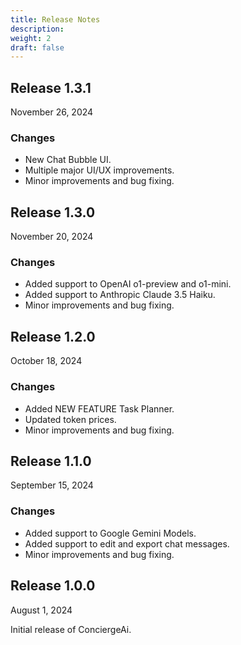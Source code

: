 ```yaml
---
title: Release Notes
description:
weight: 2
draft: false
---
```


## Release 1.3.1

November 26, 2024

### Changes

* New Chat Bubble UI.
* Multiple major UI/UX improvements.
* Minor improvements and bug fixing.

## Release 1.3.0

November 20, 2024

### Changes

* Added support to OpenAI o1-preview and o1-mini.
* Added support to Anthropic Claude 3.5 Haiku.
* Minor improvements and bug fixing.

## Release 1.2.0

October 18, 2024

### Changes

* Added NEW FEATURE Task Planner.
* Updated token prices.
* Minor improvements and bug fixing.

## Release 1.1.0

September 15, 2024

### Changes

* Added support to Google Gemini Models.
* Added support to edit and export chat messages.
* Minor improvements and bug fixing.

## Release 1.0.0

August 1, 2024

Initial release of ConciergeAi.
